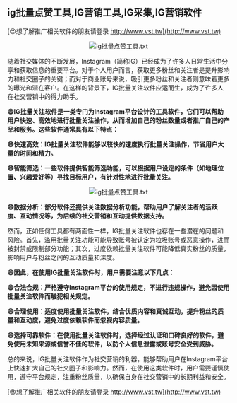 ## **ig批量点赞工具,IG营销工具,IG采集,IG营销软件**

[😍想了解推广相关软件的朋友请登录 http://www.vst.tw](http://www.vst.tw)

 <center><img src="https://vst.tw/MP4/tuiguang/png/7.png" alt="ig批量点赞工具.txt"></center>

随着社交媒体的不断发展，Instagram（简称IG）已经成为了许多人日常生活中分享和获取信息的重要平台。对于个人用户而言，获取更多粉丝和关注者是提升影响力和社交圈子的关键；而对于商业账号来说，吸引更多粉丝和关注者则意味着更多的曝光和潜在客户。在这样的背景下，IG批量关注软件应运而生，成为了许多人在社交营销中的得力助手。

**😄IG批量关注软件是一类专门为Instagram平台设计的工具软件，它们可以帮助用户快速、高效地进行批量关注操作，从而增加自己的粉丝数量或者推广自己的产品和服务。这些软件通常具有以下特点：**

**😄快速高效：IG批量关注软件能够以较快的速度执行批量关注操作，节省用户大量的时间和精力。**

**😄智能筛选：一些软件提供智能筛选功能，可以根据用户设定的条件（如地理位置、兴趣爱好等）寻找目标用户，有针对性地进行批量关注。**

 <center><img src="https://vst.tw/MP4/tuiguang/png/3.png" alt="ig批量点赞工具.txt"></center>

**😄数据分析：部分软件还提供关注数据分析功能，帮助用户了解关注者的活跃度、互动情况等，为后续的社交营销和互动提供数据支持。**

然而，正如任何工具都有两面性一样，IG批量关注软件也存在一些潜在的问题和风险。首先，滥用批量关注功能可能导致账号被认定为垃圾账号或恶意操作，进而被封禁或限制部分功能；其次，过度依赖批量关注软件可能降低真实粉丝的质量，影响用户与粉丝之间的互动质量和深度。

**😄因此，在使用IG批量关注软件时，用户需要注意以下几点：**

**😄合法合规：严格遵守Instagram平台的使用规定，不进行违规操作，避免因使用批量关注软件而触犯相关规定。**

**😄合理使用：适度使用批量关注软件，结合优质内容和真诚互动，提升粉丝的质量和互动度，避免过度依赖软件而忽视内容质量。**

**😄选择可靠软件：在使用批量关注软件时，选择经过认证和口碑良好的软件，避免使用未知来源或信誉不佳的软件，以防个人信息泄露或账号安全受到威胁。**

总的来说，IG批量关注软件作为社交营销的利器，能够帮助用户在Instagram平台上快速扩大自己的社交圈子和影响力。然而，在使用这类软件时，用户需要谨慎使用，遵守平台规定，注重粉丝质量，以确保自身在社交营销中的长期利益和安全。

[😍想了解推广相关软件的朋友请登录 http://www.vst.tw](http://www.vst.tw)



